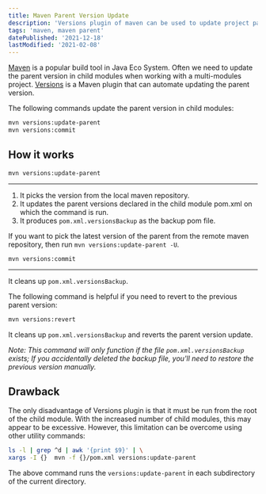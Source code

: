 ```yaml
---
title: Maven Parent Version Update
description: 'Versions plugin of maven can be used to update project parent version.'
tags: 'maven, maven parent'
datePublished: '2021-12-18'
lastModified: '2021-02-08'
---
```


[Maven](https://maven.apache.org) is a popular build tool in Java Eco System. Often we need to update the parent version in child modules when working with a multi-modules project. [Versions](https://www.mojohaus.org/versions-maven-plugin/) is a Maven plugin that can automate updating the parent version.

The following commands update the parent version in child modules:  

```sh
mvn versions:update-parent
mvn versions:commit
```

## How it works
`mvn versions:update-parent`   

---
1. It picks the version from the local maven repository.
2. It updates the parent versions declared in the child module pom.xml on which the command is run. 
3. It produces `pom.xml.versionsBackup` as the backup pom file.

If you want to pick the latest version of the parent from the remote maven repository, then run `mvn versions:update-parent -U`. 

`mvn versions:commit`   

---
It cleans up `pom.xml.versionsBackup`. 


The following command is helpful if you need to revert to the previous parent version: 
```sh
mvn versions:revert
```
It cleans up `pom.xml.versionsBackup` and reverts the parent version update.  

_Note: This command will only function if the file `pom.xml.versionsBackup` exists; If you accidentally deleted the backup file, you'll need to restore the previous version manually._

## Drawback
The only disadvantage of Versions plugin is that it must be run from the root of the child module. With the increased number of child modules, this may appear to be excessive. However, this limitation  can be overcome using other utility commands: 


```sh
ls -l | grep ^d | awk '{print $9}' | \
xargs -I {}  mvn -f {}/pom.xml versions:update-parent
```

The above command runs the `versions:update-parent` in each subdirectory of the current directory.

